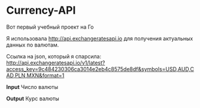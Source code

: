 # Currency-API

Вот первый учебный проект на Го

Я использовала http://api.exchangeratesapi.io для получения актуальных данных по валютам. 

Ссылка на json, который я спарсила: http://api.exchangeratesapi.io/v1/latest?access_key=9c484230306ca3014e2eb4c8575de8df&symbols=USD,AUD,CAD,PLN,MXN&format=1

**Input**
Число валюты


**Output**
Курс валюты
